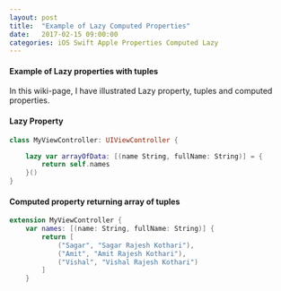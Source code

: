 ```yaml
---
layout: post
title:  "Example of Lazy Computed Properties"
date:   2017-02-15 09:00:00
categories: iOS Swift Apple Properties Computed Lazy
---
```



#### Example of Lazy properties with tuples

In this wiki-page, I have illustrated Lazy property, tuples and computed properties.

#### Lazy Property

```Swift
class MyViewController: UIViewController {

	lazy var arrayOfData: [(name String, fullName: String)] = {
		return self.names
	}()
}
```

#### Computed property returning array of tuples

```Swift
extension MyViewController {
	var names: [(name: String, fullName: String)] {
		return [
			("Sagar", "Sagar Rajesh Kothari"),
			("Amit", "Amit Rajesh Kothari"),
			("Vishal", "Vishal Rajesh Kothari")
		]
	}
```
